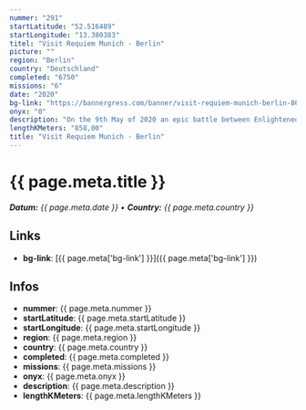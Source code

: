 ```yaml
---
nummer: "291"
startLatitude: "52.516489"
startLongitude: "13.380383"
titel: "Visit Requiem Munich - Berlin"
picture: ""
region: "Berlin"
country: "Deutschland"
completed: "6750"
missions: "6"
date: "2020"
bg-link: "https://bannergress.com/banner/visit-requiem-munich-berlin-8672"
onyx: "0"
description: "On the 9th May of 2020 an epic battle between Enlightened and Resistance will take place in Munich! Join our forces and spread the message by completing this banner."
lengthKMeters: "858,00"
title: "Visit Requiem Munich - Berlin"
---
```


# {{ page.meta.title }}
_**Datum:** {{ page.meta.date }} • **Country:** {{ page.meta.country }}_

## Links
- **bg-link**: [{{ page.meta['bg-link'] }}]({{ page.meta['bg-link'] }})

## Infos
- **nummer**: {{ page.meta.nummer }}
- **startLatitude**: {{ page.meta.startLatitude }}
- **startLongitude**: {{ page.meta.startLongitude }}
- **region**: {{ page.meta.region }}
- **country**: {{ page.meta.country }}
- **completed**: {{ page.meta.completed }}
- **missions**: {{ page.meta.missions }}
- **onyx**: {{ page.meta.onyx }}
- **description**: {{ page.meta.description }}
- **lengthKMeters**: {{ page.meta.lengthKMeters }}

